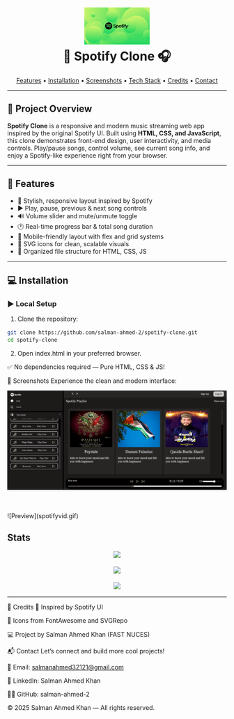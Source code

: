 <h1 align="center">
  <img src="logo.jpeg" width="150" alt="Spotify Clone Logo">
  <br>
  <b>🎵 Spotify Clone 🎧</b>
  <br>
  
</h1>

<p align="center">
  <a href="#features">Features</a> •
  <a href="#installation">Installation</a> •
  <a href="#screenshots">Screenshots</a> •
  <a href="#technologies-used">Tech Stack</a> •
  <a href="#credits">Credits</a> •
  <a href="#contact">Contact</a>
</p>

---

## 🎯 Project Overview

**Spotify Clone** is a responsive and modern music streaming web app inspired by the original Spotify UI. Built using **HTML, CSS, and JavaScript**, this clone demonstrates front-end design, user interactivity, and media controls. Play/pause songs, control volume, see current song info, and enjoy a Spotify-like experience right from your browser.

---

## 🚀 Features

- 🎼 Stylish, responsive layout inspired by Spotify
- ▶️ Play, pause, previous & next song controls
- 🔊 Volume slider and mute/unmute toggle
- 🕐 Real-time progress bar & total song duration
- 📱 Mobile-friendly layout with flex and grid systems
- 🎨 SVG icons for clean, scalable visuals
- 📁 Organized file structure for HTML, CSS, JS

---

## 💻 Installation

### ▶️ Local Setup
1. Clone the repository:
```bash
git clone https://github.com/salman-ahmed-2/spotify-clone.git
cd spotify-clone
```
2. Open index.html in your preferred browser.

✅ No dependencies required — Pure HTML, CSS & JS!

📸 Screenshots
Experience the clean and modern interface:

<p align="center"> <img src="spotifymain.png" width="600" alt="Home View"/> </p><br><br> ![Preview](spotifyvid.gif) 



##  Stats

<p align="center">
  <img src="https://github-readme-streak-stats.herokuapp.com/?user=salman-ahmed-2&theme=dark&hide_border=true" />
  <br><br>
  <img src="https://github-readme-stats.vercel.app/api?username=salman-ahmed-2&show_icons=true&theme=dark&hide_border=true" />
  <br><br>
  <img src="https://github-readme-stats.vercel.app/api/top-langs/?username=salman-ahmed-2&layout=compact&theme=dark&hide_border=true" />
</p>

---



🙌 Credits
🎨 Inspired by Spotify UI

📁 Icons from FontAwesome and SVGRepo

💻 Project by Salman Ahmed Khan (FAST NUCES)

📬 Contact
Let’s connect and build more cool projects!

📧 Email: salmanahmed32121@gmail.com

💼 LinkedIn: Salman Ahmed Khan

🧑‍💻 GitHub: salman-ahmed-2

© 2025 Salman Ahmed Khan — All rights reserved.
